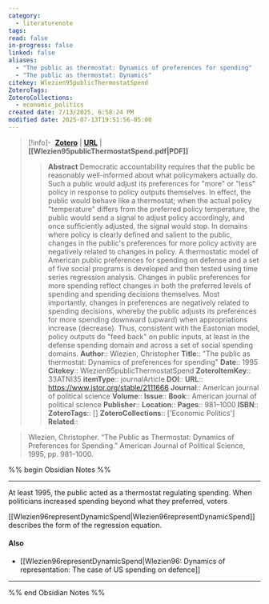 ```yaml
---
category:
  - literaturenote
tags: 
read: false
in-progress: false
linked: false
aliases:
  - "The public as thermostat: Dynamics of preferences for spending"
  - "The public as thermostat: Dynamics"
citekey: Wlezien95publicThermostatSpend
ZoteroTags: 
ZoteroCollections:
  - economic_politics
created date: 7/13/2025, 6:58:24 PM
modified date: 2025-07-13T19:51:56-05:00
---
```


> [!info]- &nbsp;[**Zotero**](zotero://select/library/items/33ATNI35)  | [**URL**](https://www.jstor.org/stable/2111666) | **[[Wlezien95publicThermostatSpend.pdf|PDF]]**
>> **Abstract**
> Democratic accountability requires that the public be reasonably well-informed about what policymakers actually do. Such a public would adjust its preferences for "more" or "less" policy in response to policy outputs themselves. In effect, the public would behave like a thermostat; when the actual policy "temperature" differs from the preferred policy temperature, the public would send a signal to adjust policy accordingly, and once sufficiently adjusted, the signal would stop. In domains where policy is clearly defined and salient to the public, changes in the public's preferences for more policy activity are negatively related to changes in policy. A thermostatic model of American public preferences for spending on defense and a set of five social programs is developed and then tested using time series regression analysis. Changes in public preferences for more spending reflect changes in both the preferred levels of spending and spending decisions themselves. Most importantly, changes in preferences are negatively related to spending decisions, whereby the public adjusts its preferences for more spending downward (upward) when appropriations increase (decrease). Thus, consistent with the Eastonian model, policy outputs do "feed back" on public inputs, at least in the defense spending domain and across a set of social spending domains.
> > **Author**:: Wlezien, Christopher
> **Title**:: "The public as thermostat: Dynamics of preferences for spending"
> **Date**:: 1995
> **Citekey**:: Wlezien95publicThermostatSpend
> **ZoteroItemKey**:: 33ATNI35
> **itemType**:: journalArticle
> **DOI**:: 
> **URL**:: https://www.jstor.org/stable/2111666
> **Journal**:: American journal of political science
> **Volume**:: 
> **Issue**:: 
> **Book**:: American journal of political science
> **Publisher**:: 
> **Location**:: 
> **Pages**:: 981–1000
> **ISBN**:: 
> **ZoteroTags**:: []
> **ZoteroCollections**:: ['Economic Politics']
> **Related**::

>  Wlezien, Christopher. “The Public as Thermostat: Dynamics of Preferences for Spending.” American Journal of Political Science, 1995, pp. 981–1000.

%% begin Obsidian Notes %%
___
At least 1995, the public acted as a thermostat regulating spending.  When politicians increased spending beyond what they preferred, voters 

[[Wlezien96representDynamicSpend|Wlezien96representDynamicSpend]] describes the form of the regression equation.

#### Also
- [[Wlezien96representDynamicSpend|Wlezien96: Dynamics of representation: The case of US spending on defence]] 
___
%% end Obsidian Notes %%
